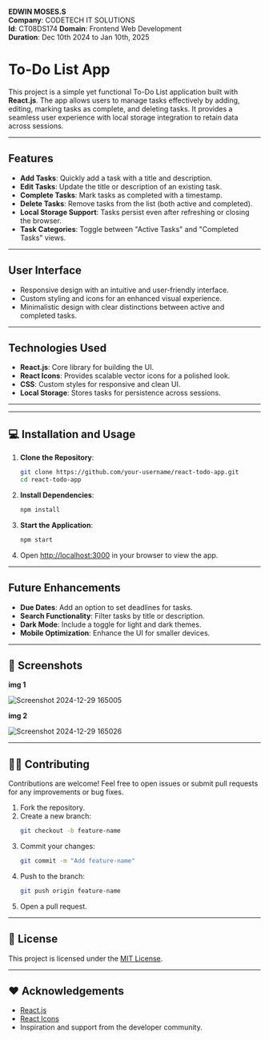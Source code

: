**EDWIN MOSES.S**  
**Company**: CODETECH IT SOLUTIONS  
**Id**: CT08DS174
**Domain**: Frontend Web Development  
**Duration**: Dec 10th 2024 to Jan 10th, 2025

# To-Do List App

This project is a simple yet functional To-Do List application built with **React.js**. The app allows users to manage tasks effectively by adding, editing, marking tasks as complete, and deleting tasks. It provides a seamless user experience with local storage integration to retain data across sessions.

---

##  Features

- **Add Tasks**: Quickly add a task with a title and description.
- **Edit Tasks**: Update the title or description of an existing task.
- **Complete Tasks**: Mark tasks as completed with a timestamp.
- **Delete Tasks**: Remove tasks from the list (both active and completed).
- **Local Storage Support**: Tasks persist even after refreshing or closing the browser.
- **Task Categories**: Toggle between "Active Tasks" and "Completed Tasks" views.

---

## User Interface

- Responsive design with an intuitive and user-friendly interface.
- Custom styling and icons for an enhanced visual experience.
- Minimalistic design with clear distinctions between active and completed tasks.

---

## Technologies Used

- **React.js**: Core library for building the UI.
- **React Icons**: Provides scalable vector icons for a polished look.
- **CSS**: Custom styles for responsive and clean UI.
- **Local Storage**: Stores tasks for persistence across sessions.

---

---

## 💻 Installation and Usage

1. **Clone the Repository**:
   ```bash
   git clone https://github.com/your-username/react-todo-app.git
   cd react-todo-app
   ```

2. **Install Dependencies**:
   ```bash
   npm install
   ```

3. **Start the Application**:
   ```bash
   npm start
   ```

4. Open [http://localhost:3000](http://localhost:3000) in your browser to view the app.

---

## Future Enhancements

- **Due Dates**: Add an option to set deadlines for tasks.
- **Search Functionality**: Filter tasks by title or description.
- **Dark Mode**: Include a toggle for light and dark themes.
- **Mobile Optimization**: Enhance the UI for smaller devices.

---

## 📸 Screenshots

**img 1**

![Screenshot 2024-12-29 165005](https://github.com/user-attachments/assets/102810d5-4def-435d-b22e-a5184130a98f)

**img 2**
  
 ![Screenshot 2024-12-29 165026](https://github.com/user-attachments/assets/254ac153-6864-4aa1-bfbf-800434f3873e)

---

## 🧑‍💻 Contributing

Contributions are welcome! Feel free to open issues or submit pull requests for any improvements or bug fixes.

1. Fork the repository.
2. Create a new branch:
   ```bash
   git checkout -b feature-name
   ```
3. Commit your changes:
   ```bash
   git commit -m "Add feature-name"
   ```
4. Push to the branch:
   ```bash
   git push origin feature-name
   ```
5. Open a pull request.

---

## 📝 License

This project is licensed under the [MIT License](LICENSE).

---

## ❤️ Acknowledgements

- [React.js](https://reactjs.org/)
- [React Icons](https://react-icons.github.io/react-icons/)
- Inspiration and support from the developer community.
```
